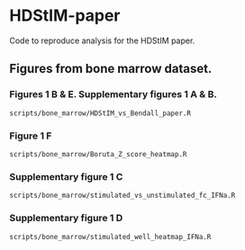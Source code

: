 # HDStIM-paper
Code to reproduce analysis for the HDStIM paper.


## Figures from bone marrow dataset.

### Figures 1 B & E. Supplementary figures 1 A & B.
```
scripts/bone_marrow/HDStIM_vs_Bendall_paper.R
```
### Figure 1 F
```
scripts/bone_marrow/Boruta_Z_score_heatmap.R
```
### Supplementary figure 1 C
```
scripts/bone_marrow/stimulated_vs_unstimulated_fc_IFNa.R
```
### Supplementary figure 1 D
```
scripts/bone_marrow/stimulated_well_heatmap_IFNa.R
```
